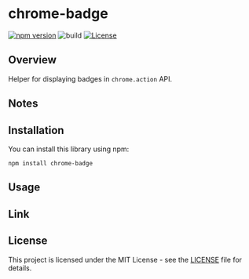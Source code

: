 # chrome-badge

[![npm version](https://badge.fury.io/js/chrome-badge.svg)](https://badge.fury.io/js/chrome-badge)
![build](https://github.com/ryohidaka/chrome-badge/workflows/Build/badge.svg)
[![License](https://img.shields.io/badge/license-MIT-blue.svg)](https://opensource.org/licenses/MIT)

## Overview

Helper for displaying badges in `chrome.action` API.

## Notes

## Installation

You can install this library using npm:

```shell
npm install chrome-badge
```

## Usage

## Link

## License

This project is licensed under the MIT License - see the [LICENSE](LICENSE) file for details.
